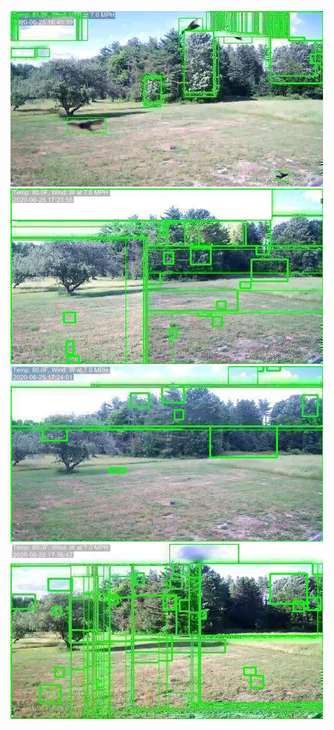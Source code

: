 ![20200625-162108-165113](in/20200625/20200625-162108-165113_0_.jpg)
![20200625-165118-172123](in/20200625/20200625-165118-172123_0_.jpg)
![20200625-172128-175133](in/20200625/20200625-172128-175133_0_.jpg)
![20200625-175138-182143](in/20200625/20200625-175138-182143_0_.jpg)
